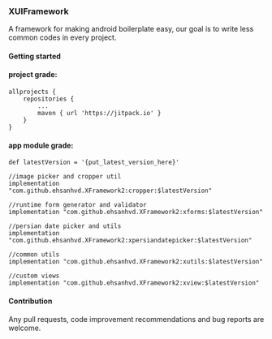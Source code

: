 
### XUIFramework

A framework for making android boilerplate easy, our goal is to write less common codes in every project. 

#### Getting started
#### project grade:
	allprojects {
		repositories {
			...
			maven { url 'https://jitpack.io' }
		}
	}
#### app module grade:
	def latestVersion = '{put_latest_version_here}'
	
    //image picker and cropper util
    implementation "com.github.ehsanhvd.XFramework2:cropper:$latestVersion" 
    
    //runtime form generator and validator
    implementation "com.github.ehsanhvd.XFramework2:xforms:$latestVersion"
    
    //persian date picker and utils
    implementation "com.github.ehsanhvd.XFramework2:xpersiandatepicker:$latestVersion"
    
    //common utils
    implementation "com.github.ehsanhvd.XFramework2:xutils:$latestVersion"
    
    //custom views
    implementation "com.github.ehsanhvd.XFramework2:xview:$latestVersion"

#### Contribution
Any pull requests, code improvement recommendations and bug reports are welcome.
